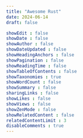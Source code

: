 ```yaml
---
title: "Awesome Rust"
date: 2024-06-14
draft: false

showEdit : false
showDate : false
showAuthor : false
showDateUpdated : false
showHeadingAnchors : false
showPagination : false
showReadingTime : false
showTableOfContents : false
showTaxonomies : true
showWordCount : false
showSummary : false
sharingLinks : false
showLikes : false
showViews : false
showZenMode : false
showRelatedContent : false
relatedContentLimit : 3
disableComments : true
---
```


